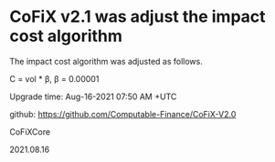 # CoFiX v2.1 was adjust the impact cost algorithm

The impact cost algorithm was adjusted as follows.

C = vol * β,  β = 0.00001

Upgrade time: Aug-16-2021 07:50 AM +UTC

github: https://github.com/Computable-Finance/CoFiX-V2.0

CoFiXCore

2021.08.16
